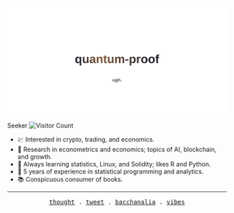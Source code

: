

<!--
**quantum-proof/quantum-proof** is a ✨ _special_ ✨ repository because its `README.md` (this file) appears on your GitHub profile.
-->

![](https://github.com/quantum-proof/quantum-proof/blob/main/banner.svg)

Seeker ![Visitor Count](https://profile-counter.glitch.me/Christmas/count.svg)


* 💹   Interested in crypto, trading, and economics.
* 💼   Research in econometrics and economics; topics of AI, blockchain, and growth.
* 🌱   Always learning statistics, Linux, and Solidity; likes R and Python. 
* 👾   5 years of experience in statistical programming and analytics.
* 📚   Conspicuous consumer of books.

---

<p align = "center">
  <!-- Monospace Font -->
  <samp>
    <a href="https://onchainer.xyz">thought</a> .
    <a href="https://twitter.com/xdxp">tweet</a> .
    <a href="https://discord.gg/KYnGDzc9Cs">bacchanalia</a> .
    <a href="https://open.spotify.com/user/31pztis6cdt6nqnhixeybywqy33m">vibes</a>
  </samp>
</p>
